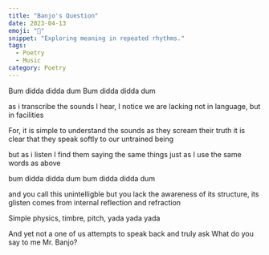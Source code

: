```yaml
---
title: "Banjo's Question"
date: 2023-04-13
emoji: "🎵"
snippet: "Exploring meaning in repeated rhythms."
tags:
  - Poetry
  - Music
category: Poetry
---
```

Bum didda didda dum
Bum didda didda dum

as i transcribe the sounds I hear,
I notice we are lacking not in language,
but in facilities

For, it is simple to understand the sounds as they scream their truth
it is clear that they speak softly to our untrained being

but as i listen I find them saying the same things
just as I use the same words as above

bum didda didda dum
bum didda didda dum

and you call this unintelligble
but you lack the awareness of its structure, its glisten comes from internal reflection and refraction

Simple physics, timbre, pitch, yada yada yada

And yet not a one of us attempts to speak back and truly ask
What do you say to me Mr. Banjo?
